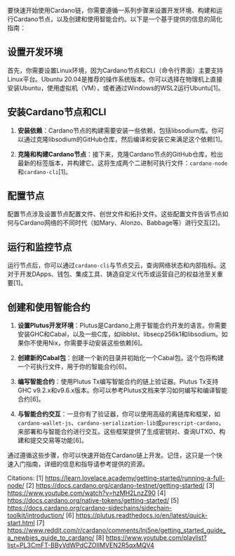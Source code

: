 要快速开始使用Cardano链，你需要遵循一系列步骤来设置开发环境、构建和运行Cardano节点，以及创建和使用智能合约。以下是一个基于提供的信息的简化指南：

## 设置开发环境

首先，你需要设置Linux环境，因为Cardano节点和CLI（命令行界面）主要支持Linux平台。Ubuntu 20.04是推荐的操作系统版本。你可以选择在物理机上直接安装Ubuntu，使用虚拟机（VM），或者通过Windows的WSL2运行Ubuntu[1]。

## 安装Cardano节点和CLI

1. **安装依赖**：Cardano节点的构建需要安装一些依赖，包括libsodium库。你可以通过克隆libsodium的GitHub仓库，然后编译和安装它来满足这个依赖[1]。

2. **克隆和构建Cardano节点**：接下来，克隆Cardano节点的GitHub仓库，检出最新的标签版本，并构建它。这将生成两个二进制可执行文件：`cardano-node`和`cardano-cli`[1]。

## 配置节点

配置节点涉及设置节点配置文件、创世文件和拓扑文件。这些配置文件告诉节点如何与Cardano网络的不同时代（如Mary、Alonzo、Babbage等）进行交互[2]。

## 运行和监控节点

运行节点后，你可以通过`cardano-cli`与节点交云，查询网络状态和内部指标。这对于开发DApps、钱包、集成工具、铸造自定义代币或运营自己的权益池至关重要[1]。

## 创建和使用智能合约

1. **设置Plutus开发环境**：Plutus是Cardano上用于智能合约开发的语言。你需要安装GHC和Cabal，以及一些C库，如libblst、libsecp256k1和libsodium。如果你不使用Nix，你需要手动安装这些依赖[6]。

2. **创建新的Cabal包**：创建一个新的目录并初始化一个Cabal包。这个包将构建一个可执行文件，用于你的智能合约[6]。

3. **编写智能合约**：使用Plutus Tx编写智能合约的链上验证器。Plutus Tx支持GHC v9.2.x和v9.6.x版本。你可以参考Plutus文档来学习如何编写和编译智能合约[6]。

4. **与智能合约交互**：一旦你有了验证器，你可以使用高级的离链库和框架，如`cardano-wallet-js`、`cardano-serialization-lib`或`purescript-cardano`，来部署和与智能合约进行交互。这些框架提供了生成密钥对、查询UTXO、构建和提交交易等功能[6]。

通过遵循这些步骤，你可以快速开始在Cardano链上开发。记住，这只是一个快速入门指南，详细的信息和指导请参考提供的资源。

Citations:
[1] https://learn.lovelace.academy/getting-started/running-a-full-node/
[2] https://docs.cardano.org/cardano-testnet/getting-started/
[3] https://www.youtube.com/watch?v=hzMH2LnzZ90
[4] https://docs.cardano.org/native-tokens/getting-started/
[5] https://docs.cardano.org/cardano-sidechains/sidechain-toolkit/introduction/
[6] https://plutus.readthedocs.io/en/latest/quick-start.html
[7] https://www.reddit.com/r/cardano/comments/lnj5ne/getting_started_guide_a_newbies_guide_to_cardano/
[8] https://www.youtube.com/playlist?list=PL3CmFT-BByVdWPdCZOIIMVEN2R5qxMQV4
